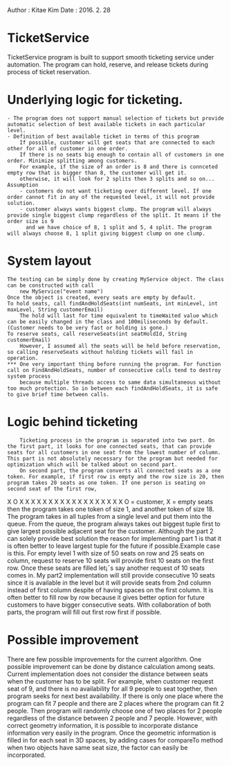 Author : Kitae Kim
Date : 2016. 2. 28

# TicketService
TicketService program is built to support smooth ticketing service under automation. The program can hold, reserve, and release tickets during process of ticket reservation.

# Underlying logic for ticketing.
	- The program does not support manual selection of tickets but provide automatic selection of best available tickets in each particular level.
	- Definition of best available ticket in terms of this program
		If possible, customer will get seats that are connected to each other for all of customer in one order.
		If there is no seats big enough to contain all of customers in one order. Minimize splitting among customers. 
		For example, if the size of an order is 8 and there is connceted empty row that is bigger than 8, the customer will get it.
		otherwise, it will look for 2 splits then 3 splits and so on...
	Assumption
		- customers do not want ticketing over different level. If one order cannot fit in any of the requested level, it will not provide solution.
		- customer always wants biggest clump. The program will always provide single biggest clump regardless of the split. It means if the order size is 9
		  and we have choice of 8, 1 split and 5, 4 split. The program will always choose 8, 1 split giving biggest clump on one clump. 

# System layout
	The testing can be simply done by creating MyService object. The class can be constructed with call
		new MyService("event name")
	Once the object is created, every seats are empty by default.
	To hold seats, call findAndHoldSeats(int numSeats, int minLevel, int maxLevel, String customerEmail)
		The hold will last for time equivalent to timeWaited value which can be easily changed in the class and 100miliseconds by default. (Customer needs to be very fast or holding is gone.)
	To reserve seats, call reserveSeats(int seatHoldId, String customerEmail)
		However, I assumed all the seats will be held before reservation, so calling reserveSeats without holding tickets will fail in operation.
	*** One very important thing before running the program. For function call on FindAndHoldSeats, number of consecutive calls tend to destroy system process
	    because multiple threads access to same data simultaneous without too much protection. So in between each findAndHoldSeats, it is safe to give brief time between calls. 

# Logic behind ticketing
		Ticketing process in the program is separated into two part. On the first part, it looks for one connected seats, that can provide seats for all customers in one seat from the lowest number of column. This part is not absolutely necessary for the program but needed for optimization which will be talked about on second part.
		On second part, the program converts all connected seats as a one token. For example, if first row is empty and the row size is 20, then program takes 20 seats as one token. If one person is seating on second seat of the first row,
X O X X X X X X X X X X X X X X X X X X
O = customer, X = empty seats
then the program takes one token of size 1, and another token of size 18. The program takes in all tuples from a single level and put them into the queue. From the queue, the program always takes out biggest tuple first to give largest possible adjacent seat for the customer. Although the part 2 can solely provide best solution the reason for implementing part 1 is that it is often better to leave largest tuple for the future if possible.Example case is this. For empty level 1 with size of 50 seats on row and 25 seats on column, request to reserve 10 seats will provide first 10 seats on the first row. Once these seats are filled let¡¯s say another request of 10 seats comes in. My part2 implementation will still provide consecutive 10 seats since it is available in the level but it will provide seats from 2nd column instead of first column despite of having spaces on the first column. It is often better to fill row by row because it gives better option for future customers to have bigger consecutive seats. With collaboration of both parts, the program will fill out first row first if possible. 

# Possible improvement
There are few possible improvements for the current algorithm. One possible improvement can be done by distance calculation among seats. Current implementation does not consider the distance between seats when the customer has to be split. 
For example, when customer request seat of 9, and there is no availability for all 9 people to seat together, then program seeks for next best availability. If there is only one place where the program can fit 7 people and there are 2 places where the program can fit 2 people. Then program will randomly choose one of two places for 2 people regardless of the distance between 2 people and 7 people. However, with correct geometry information, it is possible to incorporate distance information very easily in the program. Once the geometric information is filled in for each seat in 3D spaces, by adding cases for compareTo method when two objects have same seat size, the factor can easily be incorporated. 
